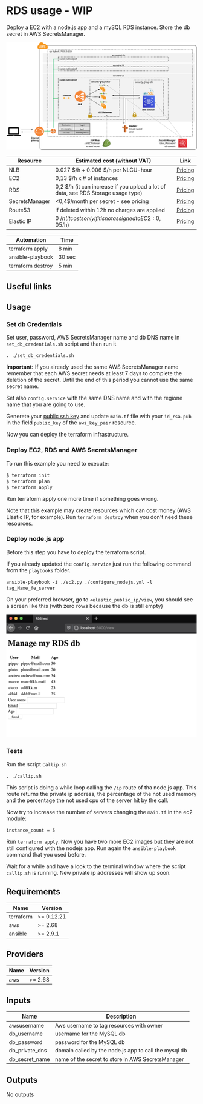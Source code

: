 # RDS usage - WIP

Deploy a EC2 with a node.js app and a mySQL RDS instance. Store the db secret in AWS SecretsManager.

![appview](./images/architecture.png)


| Resource | Estimated cost (without VAT) | Link |
|------|---------|---------|
| NLB | 0.027 $/h + 0.006 $/h per NLCU-hour | [Pricing](https://aws.amazon.com/elasticloadbalancing/pricing/?nc=sn&loc=3) |
| EC2 | 0,13 $/h x # of instances | [Pricing](https://aws.amazon.com/ec2/pricing/on-demand/) |
| RDS | 0,2 $/h (it can increase if you upload a lot of data, see RDS Storage usage type)| [Pricing](https://aws.amazon.com/rds/mysql/pricing/?pg=pr&loc=2) |
| SecretsManager | <0,4$/month per secret - see pricing | [Pricing](https://aws.amazon.com/secrets-manager/pricing/) |
| Route53 | if deleted within 12h no charges are applied | [Pricing](https://aws.amazon.com/route53/pricing/) |
| Elastic IP | 0 $/h (it costs only if it is not assigned to EC2: 0,05$/h)| [Pricing](https://aws.amazon.com/premiumsupport/knowledge-center/elastic-ip-charges/) |

| Automation | Time |
|------|---------|
| terraform apply | 8 min |
| ansible-playbook | 30 sec |
| terraform destroy | 5 min |

## Useful links

## Usage

### Set db Credentials

Set user, password, AWS SecretsManager name and db DNS name in `set_db_credentials.sh` script and than run it
```
. ./set_db_credentials.sh
```
**Important:** If you already used the same AWS SecretsManager name remember that each AWS secret needs at least 7 days to complete the deletion of the secret. Until the end of this period you cannot use the same secret name.

Set also `config.service` with the same DNS name and with the regione name that you are going to use.

Generete your [public ssh key](https://www.ssh.com/ssh/keygen/) and update `main.tf` file with your `id_rsa.pub` in the field `public_key` of the `aws_key_pair` resource.

Now you can deploy the terraform infrastructure.

### Deploy EC2, RDS and AWS SecretsManager

To run this example you need to execute:

```
$ terraform init
$ terraform plan
$ terraform apply
```
Run terraform apply one more time if something goes wrong.

Note that this example may create resources which can cost money (AWS Elastic IP, for example). Run `terraform destroy` when you don't need these resources.

### Deploy node.js app

Before this step you have to deploy the terraform script.

If you already updated the `config.service` just run the following command from the `playbooks` folder.
```
ansible-playbook -i ./ec2.py ./configure_nodejs.yml -l tag_Name_fe_server
```

On your preferred browser, go to `<elastic_public_ip/view`, you should see a screen like this (with zero rows because the db is still empty)

![appview](./images/appview.png)

### Tests

Run the script `callip.sh`

```
. ./callip.sh
```
This script is doing a while loop calling the `/ip` route of tha node.js app. This route returns the private ip address, the percentage of the not used memory and the percentage the not used cpu of the server hit by the call.

Now try to increase the number of servers changing the `main.tf` in the ec2 module:
```
instance_count = 5
```
Run `terraform apply`. Now you have two more EC2 images but they are not still configured with the nodejs app.
Run again the `ansible-playbook` command that you used before.

Wait for a while and have a look to the terminal window where the script `callip.sh` is running. New private ip addresses will show up soon.

<!-- BEGINNING OF PRE-COMMIT-TERRAFORM DOCS HOOK -->
## Requirements

| Name | Version |
|------|---------|
| terraform | >= 0.12.21 |
| aws | >= 2.68 |
| ansible | >= 2.9.1 |

## Providers

| Name | Version |
|------|---------|
| aws | >= 2.68 |

## Inputs

| Name | Description |
|------|---------|
| awsusername | Aws username to tag resources with owner |
| db_username | username for the MySQL db |
| db_password | password for the MySQL db |
| db_private_dns | domain called by the node.js app to call the mysql db |
| db_secret_name | name of the secret to store in AWS SecretsManager |

## Outputs

No outputs


<!-- END OF PRE-COMMIT-TERRAFORM DOCS HOOK -->
